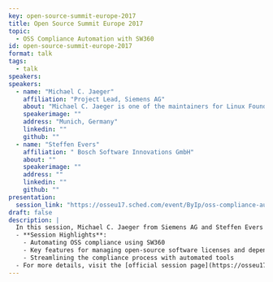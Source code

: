 ```yaml
---
key: open-source-summit-europe-2017
title: Open Source Summit Europe 2017
topic: 
  - OSS Compliance Automation with SW360
id: open-source-summit-europe-2017
format: talk
tags:
  - talk
speakers:
speakers:
  - name: "Michael C. Jaeger"
    affiliation: "Project Lead, Siemens AG"
    about: "Michael C. Jaeger is one of the maintainers for Linux Foundation's FOSSology and Eclipse SW360 projects, both available on Github and both in the area of OSS handling w.r.t. license compliance and component management. At Siemens Corporate Technology in Munich, Germany, Michael works in several roles as project lead, software architect, trainer and consultant for distributed systems, server applications and their development with open source software."
    speakerimage: ""
    address: "Munich, Germany"
    linkedin: ""
    github: ""
  - name: "Steffen Evers"
    affiliation: " Bosch Software Innovations GmbH"
    about: ""
    speakerimage: ""
    address: ""
    linkedin: ""
    github: ""
presentation: 
  session_link: "https://osseu17.sched.com/event/ByIp/oss-compliance-automation-with-sw360-michael-jaeger-siemens-ag"
draft: false
description: |
  In this session, Michael C. Jaeger from Siemens AG and Steffen Evers from Bosch Software Innovations GmbH discuss how SW360 automates OSS compliance processes. They explore how automation simplifies the management of open-source software and license compliance, ensuring efficiency and compliance across the development lifecycle.
  - **Session Highlights**:
    - Automating OSS compliance using SW360
    - Key features for managing open-source software licenses and dependencies
    - Streamlining the compliance process with automated tools
  - For more details, visit the [official session page](https://osseu17.sched.com/event/ByIp/oss-compliance-automation-with-sw360-michael-jaeger-siemens-ag).
---
```

